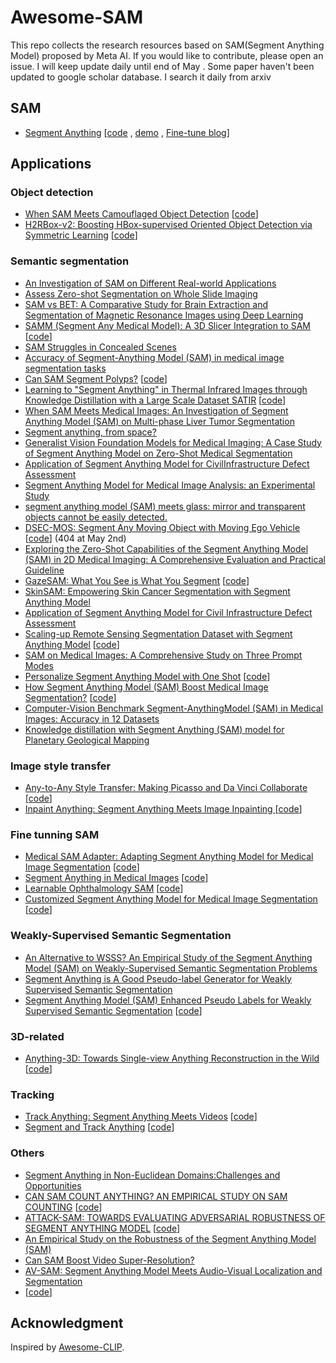 # Awesome-SAM
This repo collects the research resources based on SAM(Segment Anything Model) proposed by Meta AI. If you would like to contribute, please open an issue.
I will keep  update daily  until end of May . Some paper haven't been updated to google scholar database. I search it daily from arxiv


## SAM 
- [Segment Anything](https://arxiv.org/abs/2304.02643) [[code](https://segment-anything.com/) , [demo](https://segment-anything.com/) , [Fine-tune blog](https://encord.com/blog/learn-how-to-fine-tune-the-segment-anything-model-sam/)]


## Applications

### Object detection

- [When SAM Meets Camouflaged Object Detection](https://arxiv.org/abs/2304.04709) [[code](https://github.com/luckybird1994/SAMCOD)]
- [H2RBox-v2: Boosting HBox-supervised Oriented
Object Detection via Symmetric Learning](https://arxiv.org/pdf/2304.04403.pdf) [[code](https://github.com/Li-Qingyun/sam-mmrotate)]


### Semantic segmentation 
- [An Investigation of SAM on Different Real-world Applications](https://arxiv.org/pdf/2304.05750.pdf) 
- [ Assess Zero-shot Segmentation on Whole Slide Imaging](https://arxiv.org/abs/2304.04155) 
- [ SAM vs BET: A Comparative Study for Brain Extraction and Segmentation of Magnetic Resonance Images using Deep Learning](https://arxiv.org/abs/2304.04738) 
- [ SAMM (Segment Any Medical Model): A 3D Slicer Integration to SAM](https://arxiv.org/abs/2304.04738) [[code](https://github.com/bingogome/samm)]
- [SAM Struggles in Concealed Scenes](https://arxiv.org/abs/2304.06022) 
- [Accuracy of Segment-Anything Model (SAM) in medical image segmentation tasks](https://arxiv.org/abs/2304.09324) 
- [Can SAM Segment Polyps?](https://arxiv.org/abs/2304.07583) [[code](https://github.com/taozh2017/SAMPolyp)]
- [Learning to "Segment Anything" in Thermal Infrared Images through Knowledge Distillation with a Large Scale Dataset SATIR](https://arxiv.org/abs/2304.07969) [[code](https://github.com/chenjzBUAA/SATIR)]
- [When SAM Meets Medical Images: An Investigation of Segment Anything Model (SAM) on Multi-phase Liver Tumor Segmentation](https://arxiv.org/abs/2304.08506)
- [Segment anything, from space?](https://arxiv.org/pdf/2304.13000.pdf) 
- [Generalist Vision Foundation Models for Medical Imaging: A Case Study of Segment Anything Model on Zero-Shot Medical Segmentation](https://arxiv.org/pdf/2304.12637.pdf) 
- [Application of Segment Anything Model for CivilInfrastructure Defect Assessment](https://arxiv.org/pdf/2304.12600.pdf) 
- [Segment Anything Model for Medical Image Analysis: an Experimental Study](https://arxiv.org/pdf/2304.10517.pdf) 
- [segment anything model (SAM) meets glass: mirror and transparent objects cannot be easily detected.](https://arxiv.org/pdf/2305.00278.pdf) 
- [DSEC-MOS: Segment Any Moving Object with Moving Ego Vehicle](https://arxiv.org/pdf/2305.00126.pdf) [[code](https://github.com/ZZY-Zhou/DSEC-MOS)] (404 at May 2nd)
- [Exploring the Zero-Shot Capabilities of the Segment Anything Model (SAM) in 2D Medical Imaging: A Comprehensive Evaluation and Practical Guideline](https://arxiv.org/pdf/2305.00109.pdf) 
- [GazeSAM: What You See is What You Segment](https://arxiv.org/pdf/2304.13844.pdf) [[code](https://github.com/ukaukaaaa/GazeSAM)]
- [SkinSAM: Empowering Skin Cancer Segmentation with Segment Anything Model](https://arxiv.org/pdf/2304.13973.pdf) 
- [Application of Segment Anything Model for Civil Infrastructure Defect Assessment](https://arxiv.org/pdf/2304.12600.pdf) 
- [Scaling-up Remote Sensing Segmentation Dataset with Segment Anything Model](https://arxiv.org/pdf/2305.02034.pdf) [[code](https://github.com/ViTAE-Transformer/SAMRS)]
- [SAM on Medical Images: A Comprehensive Study on Three Prompt Modes](https://arxiv.org/pdf/2305.00035.pdf) 
- [Personalize Segment Anything Model with One Shot](https://arxiv.org/pdf/2305.03048.pdf) [[code](https://github.com/ZrrSkywalker/Personalize-SAM)]
- [How Segment Anything Model (SAM) Boost Medical Image Segmentation?](https://arxiv.org/pdf/2305.03678.pdf) [[code](https://github.com/YichiZhang98/SAM4MIS)]
- [Computer-Vision Benchmark Segment-AnythingModel (SAM) in Medical Images: Accuracy in 12 Datasets](https://arxiv.org/pdf/2304.09324.pdf)
- [Knowledge distillation with Segment Anything (SAM) model for Planetary Geological Mapping](https://arxiv.org/pdf/2305.07586.pdf) 

### Image style transfer
- [ Any-to-Any Style Transfer: Making Picasso and Da Vinci Collaborate ](https://arxiv.org/abs/2304.09728) [[code](https://github.com/Huage001/Transfer-Any-Style)]
- [ Inpaint Anything: Segment Anything Meets Image Inpainting ](https://arxiv.org/abs/2304.06790) [[code](https://github.com/geekyutao/Inpaint-Anything)]

### Fine tunning SAM 
- [Medical SAM Adapter: Adapting Segment Anything Model for Medical Image Segmentation](https://arxiv.org/pdf/2304.12620.pdf) [[code](https://github.com/WuJunde/Medical-SAM-Adapter)]
- [Segment Anything in Medical Images](https://arxiv.org/pdf/2304.12306.pdf) [[code](https://github.com/bowang-lab/MedSAM)]
- [Learnable Ophthalmology SAM](https://arxiv.org/pdf/2304.13425.pdf) [[code](https://github.com/Qsingle/LearnablePromptSAM)]
- [Customized Segment Anything Model for Medical Image Segmentation](https://arxiv.org/pdf/2304.13785.pdf) [[code](https://github.com/hitachinsk/SAMed)]
### Weakly-Supervised Semantic Segmentation
- [An Alternative to WSSS? An Empirical Study of the Segment Anything Model (SAM) on Weakly-Supervised Semantic Segmentation Problems](https://arxiv.org/pdf/2305.01586.pdf) 
- [Segment Anything is A Good Pseudo-label Generator for Weakly Supervised Semantic Segmentation](https://arxiv.org/pdf/2305.01275.pdf) 
- [Segment Anything Model (SAM) Enhanced Pseudo Labels for Weakly Supervised Semantic Segmentation](https://arxiv.org/pdf/2305.05803.pdf) [[code](https://github.com/cskyl/SAM_WSSS)]


### 3D-related
- [Anything-3D: Towards Single-view Anything Reconstruction in the Wild](https://arxiv.org/abs/2304.10261) [[code](https://github.com/Anything-of-anything/Anything-3D)]

### Tracking
- [Track Anything: Segment Anything Meets Videos](https://arxiv.org/pdf/2304.11968.pdf) [[code](https://github.com/gaomingqi/Track-Anything)]
- [Segment and Track Anything](https://arxiv.org/pdf/2305.06558.pdf) [[code](https://github.com/z-x-yang/Segment-and-Track-Anything)]



### Others
- [Segment Anything in Non-Euclidean Domains:Challenges and Opportunities](https://arxiv.org/pdf/2304.11595.pdf) 
- [CAN SAM COUNT ANYTHING? AN EMPIRICAL STUDY ON SAM COUNTING](https://arxiv.org/pdf/2304.10817.pdf) [[code](https://github.com/Vision-Intelligence-and-Robots-Group/count-anything)]
- [ATTACK-SAM: TOWARDS EVALUATING ADVERSARIAL ROBUSTNESS OF SEGMENT ANYTHING MODEL](https://arxiv.org/pdf/2305.00866.pdf) [[code](https://github.com/chenshuang-zhang/attack-sam)]
- [An Empirical Study on the Robustness of the Segment Anything Model (SAM)](https://arxiv.org/pdf/2305.06422.pdf) 
- [Can SAM Boost Video Super-Resolution? ](https://arxiv.org/pdf/2305.06524.pdf) 
- [AV-SAM: Segment Anything Model Meets Audio-Visual Localization and Segmentation](https://arxiv.org/pdf/2305.01836.pdf) 
- []() [[code]()]


## Acknowledgment
Inspired by [Awesome-CLIP](https://github.com/yzhuoning/Awesome-CLIP).  
